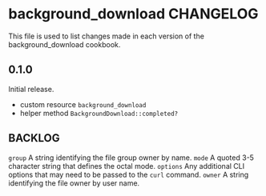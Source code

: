 # background_download CHANGELOG

This file is used to list changes made in each version of the background_download cookbook.

## 0.1.0

Initial release.

- custom resource `background_download`
- helper method `BackgroundDownload::completed?`

## BACKLOG

`group` A string identifying the file group owner by name.
`mode` A quoted 3-5 character string that defines the octal mode.
`options` Any additional CLI options that may need to be passed to the  `curl` command.
`owner` A string identifying the file owner by user name.
